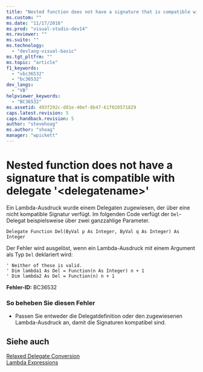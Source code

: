 ```yaml
---
title: "Nested function does not have a signature that is compatible with delegate &#39;&lt;delegatename&gt;&#39; | Microsoft Docs"
ms.custom: ""
ms.date: "11/17/2016"
ms.prod: "visual-studio-dev14"
ms.reviewer: ""
ms.suite: ""
ms.technology: 
  - "devlang-visual-basic"
ms.tgt_pltfrm: ""
ms.topic: "article"
f1_keywords: 
  - "vbc36532"
  - "bc36532"
dev_langs: 
  - "VB"
helpviewer_keywords: 
  - "BC36532"
ms.assetid: 493f292c-d81e-40ef-8b47-61f020571829
caps.latest.revision: 5
caps.handback.revision: 5
author: "stevehoag"
ms.author: "shoag"
manager: "wpickett"
---
```

# Nested function does not have a signature that is compatible with delegate &#39;&lt;delegatename&gt;&#39;
Ein Lambda\-Ausdruck wurde einem Delegaten zugewiesen, der über eine nicht kompatible Signatur verfügt.  Im folgenden Code verfügt der `Del`\-Delegat beispielsweise über zwei ganzzahlige Parameter.  
  
```vb#  
Delegate Function Del(ByVal p As Integer, ByVal q As Integer) As Integer  
```  
  
 Der Fehler wird ausgelöst, wenn ein Lambda\-Ausdruck mit einem Argument als Typ `Del` deklariert wird:  
  
```vb#  
' Neither of these is valid.   
' Dim lambda1 As Del = Function(n As Integer) n + 1  
' Dim lambda2 As Del = Function(n) n + 1  
```  
  
 **Fehler\-ID:** BC36532  
  
### So beheben Sie diesen Fehler  
  
-   Passen Sie entweder die Delegatdefinition oder den zugewiesenen Lambda\-Ausdruck an, damit die Signaturen kompatibel sind.  
  
## Siehe auch  
 [Relaxed Delegate Conversion](../../../visual-basic/programming-guide/language-features/delegates/relaxed-delegate-conversion.md)   
 [Lambda Expressions](../../../visual-basic/programming-guide/language-features/procedures/lambda-expressions.md)
